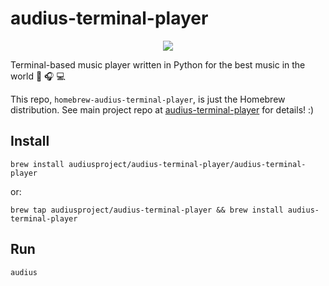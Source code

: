 # audius-terminal-player

<p align="center"><img src="demo.gif?raw=true"/></p>

Terminal-based music player written in Python for the best music in the world 🎵 🎧 💻

This repo, `homebrew-audius-terminal-player`, is just the Homebrew distribution. See main project repo at [audius-terminal-player](https://github.com/AudiusProject/audius-terminal-player) for details! :)

## Install

```
brew install audiusproject/audius-terminal-player/audius-terminal-player
```

or:

```
brew tap audiusproject/audius-terminal-player && brew install audius-terminal-player
```

## Run

```
audius
```
